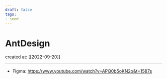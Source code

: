```yaml
---
draft: false
tags: 
- seed
---
```


# AntDesign

created at: [[2022-09-20]]

---

- Figma: https://www.youtube.com/watch?v=APQ0b5oKN2o&t=1587s
